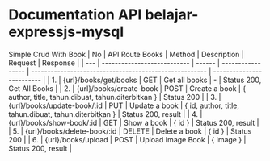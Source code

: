 # Documentation API belajar-expressjs-mysql
Simple Crud With Book 
| No  | API Route Books             | Method | Description       | Request                                                | Response                  |
| --- | --------------------------- | ------ | ----------------- | ------------------------------------------------------ | ------------------------- |
| 1.  | {url}/books/get/books       | GET    | Get all books     | -                                                      | Status 200, Get All Books |
| 2.  | {url}/books/create-book     | POST   | Create a book     | { author, title, tahun.dibuat, tahun.diterbitkan }     | Status 200                |
| 3.  | {url}/books/update-book/:id | PUT    | Update a book     | { id, author, title, tahun.dibuat, tahun.diterbitkan } | Status 200, result        |
| 4.  | {url}/books/show-book/:id   | GET    | Show a book       | { id }                                                 | Status 200, result        |
| 5.  | {url}/books/delete-book/:id | DELETE | Delete a book     | { id }                                                 | Status 200                |
| 6.  | {url}/books/upload          | POST   | Upload Image Book | { image }                                              | Status 200, result        |
